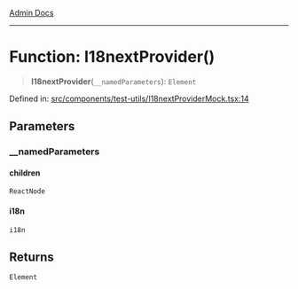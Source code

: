 [Admin Docs](/)

---

# Function: I18nextProvider()

> **I18nextProvider**(`__namedParameters`): `Element`

Defined in: [src/components/test-utils/I18nextProviderMock.tsx:14](https://github.com/PalisadoesFoundation/talawa-admin/blob/main/src/components/test-utils/I18nextProviderMock.tsx#L14)

## Parameters

### \_\_namedParameters

#### children

`ReactNode`

#### i18n

`i18n`

## Returns

`Element`
